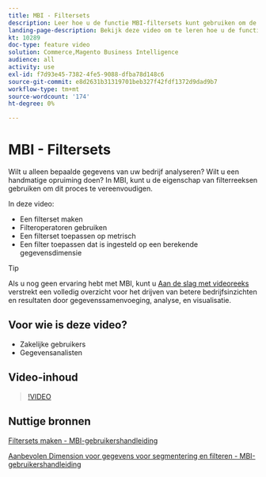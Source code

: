```yaml
---
title: MBI - Filtersets
description: Leer hoe u de functie MBI-filtersets kunt gebruiken om de rapportage van bedrijfsgegevens voor Adobe Commerce en Magento Open Source te vereenvoudigen.
landing-page-description: Bekijk deze video om te leren hoe u de functie MBI-filtersets kunt gebruiken om de rapportage van bedrijfsgegevens te vereenvoudigen.
kt: 10289
doc-type: feature video
solution: Commerce,Magento Business Intelligence
audience: all
activity: use
exl-id: f7d93e45-7382-4fe5-9088-dfba78d148c6
source-git-commit: e8d2631b31319701beb327f42fdf1372d9dad9b7
workflow-type: tm+mt
source-wordcount: '174'
ht-degree: 0%

---
```


# MBI - Filtersets

Wilt u alleen bepaalde gegevens van uw bedrijf analyseren? Wilt u een handmatige opruiming doen? In MBI, kunt u de eigenschap van filterreeksen gebruiken om dit proces te vereenvoudigen.

In deze video:

- Een filterset maken
- Filteroperatoren gebruiken
- Een filterset toepassen op metrisch
- Een filter toepassen dat is ingesteld op een berekende gegevensdimensie

>[!TIP]
>
>Als u nog geen ervaring hebt met MBI, kunt u [Aan de slag met videoreeks](1-overview.md) verstrekt een volledig overzicht voor het drijven van betere bedrijfsinzichten en resultaten door gegevenssamenvoeging, analyse, en visualisatie.

## Voor wie is deze video?

- Zakelijke gebruikers
- Gegevensanalisten

## Video-inhoud

>[!VIDEO](https://video.tv.adobe.com/v/342408?quality=12&learn=on)

## Nuttige bronnen

[Filtersets maken - MBI-gebruikershandleiding](https://experienceleague.adobe.com/docs/commerce-business-intelligence/mbi/build/reports/ess-manage-data-filters.html)

[Aanbevolen Dimension voor gegevens voor segmentering en filteren - MBI-gebruikershandleiding](https://experienceleague.adobe.com/docs/commerce-business-intelligence/mbi/best-practices/data/segment-filter.html)
